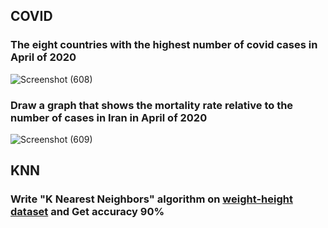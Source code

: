 ## COVID
### The eight countries with the highest number of covid cases in April of 2020
![Screenshot (608)](https://user-images.githubusercontent.com/76522668/163816485-810f152e-ffde-48aa-a35a-de3c6309ea3e.png)

### Draw a graph that shows the mortality rate relative to the number of cases in Iran in April of 2020
![Screenshot (609)](https://user-images.githubusercontent.com/76522668/163816549-479ce38b-816d-4549-a2cf-2157ecd52296.png)

## KNN
### Write "K Nearest Neighbors" algorithm on [weight-height dataset](https://www.kaggle.com/datasets/mustafaali96/weight-height?resource=download) and Get accuracy 90%
